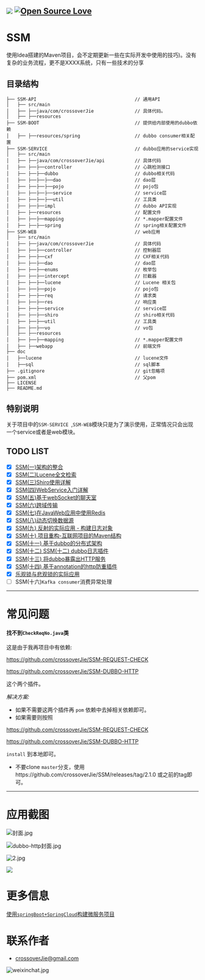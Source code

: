 
[![](https://badge.juejin.im/entry/5856c00061ff4b0063be6be0/likes.svg?style=flat-square)](https://juejin.im/post/585677f561ff4b00685aff42)
[![Open Source Love](https://badges.frapsoft.com/os/v1/open-source.svg?v=103)](https://github.com/ellerbrock/open-source-badge/)
---

# SSM

使用Idea搭建的Maven项目，会不定期更新一些在实际开发中使用的技巧)。没有复杂的业务流程，更不是XXXX系统，只有一些技术的分享

## 目录结构

```shell
├── SSM-API                                    // 通用API  
│   ├── src/main
│   ├── ├──java/com/crossoverJie               // 具体代码。  
│   ├── ├──resources
├── SSM-BOOT                                   // 提供给内部使用的dubbo依赖
│   ├── ├──resources/spring                    // dubbo consumer相关配置
├── SSM-SERVICE                                // dubbo应用的service实现
│   ├── src/main
│   ├── ├──java/com/crossoverJie/api           // 具体代码
│   ├── ├──├──controller                       // 心跳检测接口
│   ├── ├──├──dubbo                            // dubbo相关代码
│   ├── ├──├──├──dao                           // dao层
│   ├── ├──├──├──pojo                          // pojo包
│   ├── ├──├──├──service                       // service层
│   ├── ├──├──├──util                          // 工具类
│   ├── ├──├──impl                             // dubbo API实现
│   ├── ├──resources                           // 配置文件
│   ├── ├──├──mapping                          // *.mapper配置文件
│   ├── ├──├──spring                           // spring相关配置文件
├── SSM-WEB                                    // web应用
│   ├── src/main
│   ├── ├──java/com/crossoverJie               // 具体代码
│   ├── ├──├──controller                       // 控制器层
│   ├── ├──├──cxf                              // CXF相关代码
│   ├── ├──├──dao                              // dao层
│   ├── ├──├──enums                            // 枚举包
│   ├── ├──├──intercept                        // 拦截器
│   ├── ├──├──lucene                           // Lucene 相关包
│   ├── ├──├──pojo                             // pojo包
│   ├── ├──├──req                              // 请求类
│   ├── ├──├──res                              // 响应类
│   ├── ├──├──service                          // service层
│   ├── ├──├──shiro                            // shiro相关代码
│   ├── ├──├──util                             // 工具类
│   ├── ├──├──vo                               // vo包
│   ├── ├──resources
│   ├── ├──├──mapping                          // *.mapper配置文件
│   ├── ├──webapp                              // 前端文件
├── doc
│   ├──lucene                                  // lucene文件
│   ├──sql                                     // sql脚本
├── .gitignore                                 // git忽略项
├── pom.xml                                    // 父pom
├── LICENSE               
├── README.md               

```

## 特别说明

关于项目中的`SSM-SERVICE `,`SSM-WEB`模块只是为了演示使用，正常情况只会出现一个service或者是web模块。

## TODO LIST

* [x] [SSM(一)架构的整合](http://crossoverjie.top/2016/06/28/SSM1)
* [x] [SSM(二)Lucene全文检索](http://crossoverjie.top/2016/07/06/SSM2)
* [x] [SSM(三)Shiro使用详解](http://crossoverjie.top/2016/07/15/SSM3/)
* [x] [SSM(四)WebService入门详解](http://crossoverjie.top/2016/08/02/SSM4/)
* [x] [SSM(五)基于webSocket的聊天室](http://crossoverjie.top/2016/09/04/SSM5/)
* [x] [SSM(六)跨域传输](http://crossoverjie.top/2016/10/18/SSM6/)
* [x] [SSM(七)在JavaWeb应用中使用Redis](http://crossoverjie.top/2016/12/18/SSM7/)
* [x] [SSM(八)动态切换数据源](http://crossoverjie.top/2017/01/05/SSM8/)
* [x] [SSM(九) 反射的实际应用 - 构建日志对象](http://crossoverjie.top/2017/01/19/SSM9/)
* [x] [SSM(十) 项目重构-互联网项目的Maven结构](http://crossoverjie.top/2017/03/04/SSM10/)
* [x] [SSM(十一) 基于dubbo的分布式架构](http://crossoverjie.top/2017/04/07/SSM11/)
* [x] [SSM(十二) SSM(十二) dubbo日志插件](http://crossoverjie.top/2017/04/25/SSM12/)
* [x] [SSM(十三) 将dubbo暴露出HTTP服务](http://crossoverjie.top/2017/05/02/SSM13/)
* [x] [SSM(十四) 基于annotation的http防重插件](https://crossoverjie.top/2017/05/24/SSM14/)
* [x] [乐观锁与悲观锁的实际应用](https://crossoverjie.top/2017/07/09/SSM15/)
* [ ] SSM(十六)`Kafka consumer`消费异常处理

--- 

# 常见问题

#### 找不到`CheckReqNo.java`类

这是由于我再项目中有依赖: 

https://github.com/crossoverJie/SSM-REQUEST-CHECK 

https://github.com/crossoverJie/SSM-DUBBO-HTTP 

这个两个插件。

*解决方案:*

- 如果不需要这两个插件再 `pom` 依赖中去掉相关依赖即可。
- 如果需要则按照 

https://github.com/crossoverJie/SSM-REQUEST-CHECK 

https://github.com/crossoverJie/SSM-DUBBO-HTTP 

`install` 到本地即可。
- 不要clone `master`分支，使用https://github.com/crossoverJie/SSM/releases/tag/2.1.0 或之前的tag即可。


---

# 应用截图

![封面.jpg](https://ooo.0o0.ooo/2017/05/24/59253bc0291c1.jpg)

![dubbo-http封面.jpg](https://user-gold-cdn.xitu.io/2017/5/3/fa1a532f5289bb58f887a8561ec236ed.jpg)

![2.jpg](https://ooo.0o0.ooo/2017/04/07/58e66e4917dd1.jpg)

![](http://i.imgur.com/nRcHFQg.png)


# 更多信息

[使用`springBoot+SpringCloud`构建微服务项目](https://github.com/crossoverJie/springboot-cloud)

# 联系作者
- [crossoverJie@gmail.com](mailto:crossoverJie@gmail.com)

![weixinchat.jpg](https://ooo.0o0.ooo/2017/07/05/595c77b2a080d.jpg)




